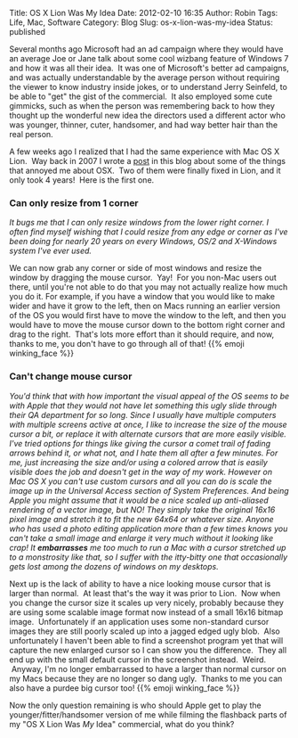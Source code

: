 Title: OS X Lion Was My Idea
Date: 2012-02-10 16:35
Author: Robin
Tags: Life, Mac, Software
Category: Blog
Slug: os-x-lion-was-my-idea
Status: published

Several months ago Microsoft had an ad campaign where they would have an
average Joe or Jane talk about some cool wizbang feature of Windows 7
and how it was all their idea.  It was one of Microsoft's better ad
campaigns, and was actually understandable by the average person without
requiring the viewer to know industry inside jokes, or to understand
Jerry Seinfeld, to be able to "get" the gist of the commercial.  It also
employed some cute gimmicks, such as when the person was remembering
back to how they thought up the wonderful new idea the directors used a
different actor who was younger, thinner, cuter, handsomer, and had way
better hair than the real person.

A few weeks ago I realized that I had the same experience with Mac OS X
Lion.  Way back in 2007 I wrote a
[post](http://wxpython.org/blog/2007/11/20/my-mac-gripes/) in this blog
about some of the things that annoyed me about OSX.  Two of them were
finally fixed in Lion, and it only took 4 years!  Here is the first one.

### Can only resize from 1 corner ###

*It bugs me that I can only resize windows from the lower right corner. I
often find myself wishing that I could resize from any edge or corner as
I've been doing for nearly 20 years on every Windows, OS/2 and X-Windows
system I've ever used.*

We can now grab any corner or side of most windows and resize the window by
dragging the mouse cursor.  Yay!  For you non-Mac users out there, until
you're not able to do that you may not actually realize how much you do it.
For example, if you have a window that you would like to make wider and
have it grow to the left, then on Macs running an earlier version of the OS
you would first have to move the window to the left, and then you would
have to move the mouse cursor down to the bottom right corner and drag to
the right.  That's lots more effort than it should require, and now, thanks
to me, you don't have to go through all of that! {{% emoji winking_face %}}

### Can't change mouse cursor ###

*You'd think that with how important the visual appeal of the OS seems to
be with Apple that they would not have let something this ugly slide
through their QA department for so long. Since I usually have multiple
computers with multiple screens active at once, I like to increase the size
of the mouse cursor a bit, or replace it with alternate cursors that are
more easily visible. I've tried options for things like giving the cursor a
comet trail of fading arrows behind it, or what not, and I hate them all
after a few minutes. For me, just increasing the size and/or using a
colored arrow that is easily visible does the job and doesn't get in the
way of my work. However on Mac OS X you can't use custom cursors and all
you can do is scale the image up in the Universal Access section of System
Preferences. And being Apple you might assume that it would be a nice
scaled up anti-aliased rendering of a vector image, but NO! They simply
take the original 16x16 pixel image and stretch it to fit the new 64x64 or
whatever size. Anyone who has used a photo editing application more than a
few times knows you can't take a small image and enlarge it very much
without it looking like crap! It **embarrasses** me too much to run a Mac
with a cursor stretched up to a monstrosity like that, so I suffer with the
itty-bitty one that occasionally gets lost among the dozens of windows on
my desktops.*

Next up is the lack of ability to have a nice looking mouse cursor that is
larger than normal.  At least that's the way it was prior to Lion.  Now
when you change the cursor size it scales up very nicely, probably because
they are using some scalable image format now instead of a small 16x16
bitmap image.  Unfortunately if an application uses some non-standard
cursor images they are still poorly scaled up into a jagged edged ugly
blob.  Also unfortunately I haven't been able to find a screenshot program
yet that will capture the new enlarged cursor so I can show you the
difference.  They all end up with the small default cursor in the
screenshot instead.  Weird.  Anyway, I'm no longer embarrassed to have a
larger than normal cursor on my Macs because they are no longer so dang
ugly.  Thanks to me you can also have a purdee big cursor too! 
{{% emoji winking_face %}}

Now the only question remaining is who should Apple get to play the
younger/fitter/handsomer version of me while filming the flashback parts
of my "OS X Lion Was *My* Idea" commercial, what do you think?

